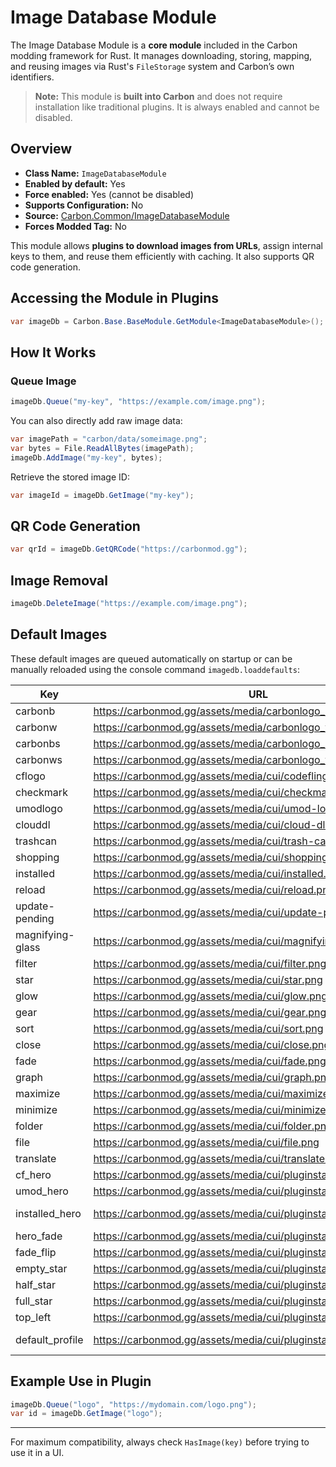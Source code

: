 # Image Database Module

The Image Database Module is a **core module** included in the Carbon modding framework for Rust. It manages downloading, storing, mapping, and reusing images via Rust's `FileStorage` system and Carbon’s own identifiers.

> **Note:** This module is **built into Carbon** and does not require installation like traditional plugins. It is always enabled and cannot be disabled.


## Overview
- **Class Name:** `ImageDatabaseModule`
- **Enabled by default:** Yes
- **Force enabled:** Yes (cannot be disabled)
- **Supports Configuration:** No
- **Source:** [Carbon.Common/ImageDatabaseModule](https://github.com/CarbonCommunity/Carbon.Common/blob/develop/src/Carbon/Modules/ImageDatabaseModule/ImageDatabaseModule.cs)
- **Forces Modded Tag:** No

This module allows **plugins to download images from URLs**, assign internal keys to them, and reuse them efficiently with caching. It also supports QR code generation.

## Accessing the Module in Plugins

```csharp
var imageDb = Carbon.Base.BaseModule.GetModule<ImageDatabaseModule>();
```

## How It Works

### Queue Image

```csharp
imageDb.Queue("my-key", "https://example.com/image.png");
```

You can also directly add raw image data:

```csharp
var imagePath = "carbon/data/someimage.png";
var bytes = File.ReadAllBytes(imagePath);
imageDb.AddImage("my-key", bytes);
```

Retrieve the stored image ID:

```csharp
var imageId = imageDb.GetImage("my-key");
```

## QR Code Generation

```csharp
var qrId = imageDb.GetQRCode("https://carbonmod.gg");
```

## Image Removal

```csharp
imageDb.DeleteImage("https://example.com/image.png");
```

## Default Images

These default images are queued automatically on startup or can be manually reloaded using the console command `imagedb.loaddefaults`:

| Key | URL | IMAGE |
|-----|-----|-------|
| carbonb | https://carbonmod.gg/assets/media/carbonlogo_b.png | ![carbonb](https://carbonmod.gg/assets/media/carbonlogo_b.png) |
| carbonw | https://carbonmod.gg/assets/media/carbonlogo_w.png | ![carbonw](https://carbonmod.gg/assets/media/carbonlogo_w.png) |
| carbonbs | https://carbonmod.gg/assets/media/carbonlogo_bs.png | ![carbonbs](https://carbonmod.gg/assets/media/carbonlogo_bs.png) |
| carbonws | https://carbonmod.gg/assets/media/carbonlogo_ws.png | ![carbonws](https://carbonmod.gg/assets/media/carbonlogo_ws.png) |
| cflogo | https://carbonmod.gg/assets/media/cui/codefling-logo.png | ![cflogo](https://carbonmod.gg/assets/media/cui/codefling-logo.png) |
| checkmark | https://carbonmod.gg/assets/media/cui/checkmark.png | ![checkmark](https://carbonmod.gg/assets/media/cui/checkmark.png) |
| umodlogo | https://carbonmod.gg/assets/media/cui/umod-logo.png | ![umodlogo](https://carbonmod.gg/assets/media/cui/umod-logo.png) |
| clouddl | https://carbonmod.gg/assets/media/cui/cloud-dl.png | ![clouddl](https://carbonmod.gg/assets/media/cui/cloud-dl.png) |
| trashcan | https://carbonmod.gg/assets/media/cui/trash-can.png | ![trashcan](https://carbonmod.gg/assets/media/cui/trash-can.png) |
| shopping | https://carbonmod.gg/assets/media/cui/shopping-cart.png | ![shopping](https://carbonmod.gg/assets/media/cui/shopping-cart.png) |
| installed | https://carbonmod.gg/assets/media/cui/installed.png | ![installed](https://carbonmod.gg/assets/media/cui/installed.png) |
| reload | https://carbonmod.gg/assets/media/cui/reload.png | ![reload](https://carbonmod.gg/assets/media/cui/reload.png) |
| update-pending | https://carbonmod.gg/assets/media/cui/update-pending.png | ![update-pending](https://carbonmod.gg/assets/media/cui/update-pending.png) |
| magnifying-glass | https://carbonmod.gg/assets/media/cui/magnifying-glass.png | ![magnifying-glass](https://carbonmod.gg/assets/media/cui/magnifying-glass.png) |
| filter | https://carbonmod.gg/assets/media/cui/filter.png | ![filter](https://carbonmod.gg/assets/media/cui/filter.png) |
| star | https://carbonmod.gg/assets/media/cui/star.png | ![star](https://carbonmod.gg/assets/media/cui/star.png) |
| glow | https://carbonmod.gg/assets/media/cui/glow.png | ![glow](https://carbonmod.gg/assets/media/cui/glow.png) |
| gear | https://carbonmod.gg/assets/media/cui/gear.png | ![gear](https://carbonmod.gg/assets/media/cui/gear.png) |
| sort | https://carbonmod.gg/assets/media/cui/sort.png | ![sort](https://carbonmod.gg/assets/media/cui/sort.png) |
| close | https://carbonmod.gg/assets/media/cui/close.png | ![close](https://carbonmod.gg/assets/media/cui/close.png) |
| fade | https://carbonmod.gg/assets/media/cui/fade.png | ![fade](https://carbonmod.gg/assets/media/cui/fade.png) |
| graph | https://carbonmod.gg/assets/media/cui/graph.png | ![graph](https://carbonmod.gg/assets/media/cui/graph.png) |
| maximize | https://carbonmod.gg/assets/media/cui/maximize.png | ![maximize](https://carbonmod.gg/assets/media/cui/maximize.png) |
| minimize | https://carbonmod.gg/assets/media/cui/minimize.png | ![minimize](https://carbonmod.gg/assets/media/cui/minimize.png) |
| folder | https://carbonmod.gg/assets/media/cui/folder.png | ![folder](https://carbonmod.gg/assets/media/cui/folder.png) |
| file | https://carbonmod.gg/assets/media/cui/file.png | ![file](https://carbonmod.gg/assets/media/cui/file.png) |
| translate | https://carbonmod.gg/assets/media/cui/translate.png | ![translate](https://carbonmod.gg/assets/media/cui/translate.png) |
| cf_hero | https://carbonmod.gg/assets/media/cui/pluginstab/cf_hero.png | ![cf_hero](https://carbonmod.gg/assets/media/cui/pluginstab/cf_hero.png) |
| umod_hero | https://carbonmod.gg/assets/media/cui/pluginstab/umod_hero.png | ![umod_hero](https://carbonmod.gg/assets/media/cui/pluginstab/umod_hero.png) |
| installed_hero | https://carbonmod.gg/assets/media/cui/pluginstab/installed_hero.png | ![installed_hero](https://carbonmod.gg/assets/media/cui/pluginstab/installed_hero.png) |
| hero_fade | https://carbonmod.gg/assets/media/cui/pluginstab/hero_fade.png | ![hero_fade](https://carbonmod.gg/assets/media/cui/pluginstab/hero_fade.png) |
| fade_flip | https://carbonmod.gg/assets/media/cui/pluginstab/fade_flip.png | ![fade_flip](https://carbonmod.gg/assets/media/cui/pluginstab/fade_flip.png) |
| empty_star | https://carbonmod.gg/assets/media/cui/pluginstab/empty_star.png | ![empty_star](https://carbonmod.gg/assets/media/cui/pluginstab/empty_star.png) |
| half_star | https://carbonmod.gg/assets/media/cui/pluginstab/half_star.png | ![half_star](https://carbonmod.gg/assets/media/cui/pluginstab/half_star.png) |
| full_star | https://carbonmod.gg/assets/media/cui/pluginstab/full_star.png | ![full_star](https://carbonmod.gg/assets/media/cui/pluginstab/full_star.png) |
| top_left | https://carbonmod.gg/assets/media/cui/pluginstab/top_left.png | ![top_left](https://carbonmod.gg/assets/media/cui/pluginstab/top_left.png) |
| default_profile | https://carbonmod.gg/assets/media/cui/pluginstab/default_profile.jpg | ![default_profile](https://carbonmod.gg/assets/media/cui/pluginstab/default_profile.jpg) |

## Example Use in Plugin

```csharp
imageDb.Queue("logo", "https://mydomain.com/logo.png");
var id = imageDb.GetImage("logo");
```

---

For maximum compatibility, always check `HasImage(key)` before trying to use it in a UI.